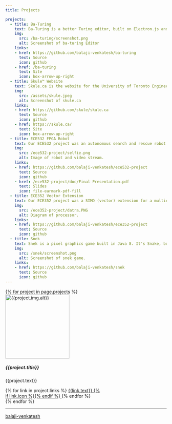 ```yaml
---
title: Projects

projects:
  - title: Ba-Turing
    text: Ba-Turing is a better Turing editor, built on Electron.js and node.js.
    img:
      src: /ba-turing/screenshot.png
      alt: Screenshot of ba-turing Editor
    links:
    - href: https://github.com/balaji-venkatesh/ba-turing
      text: Source
      icon: github
    - href: /ba-turing
      text: Site
      icon: box-arrow-up-right
  - title: Skule™ Website
    text: Skule.ca is the website for the University of Toronto Engineering Society and the engineering student body, Skule™.
    img:
      src: /assets/skule.jpeg
      alt: Screenshot of skule.ca
    links:
    - href: https://github.com/skule/skule.ca
      text: Source
      icon: github
    - href: https://skule.ca/
      text: Site
      icon: box-arrow-up-right
  - title: ECE532 FPGA Robot
    text: Our ECE532 project was an autonomous search and rescue robot using FPGA-based audio localization.
    img:
      src: /ece532-project/selfie.png
      alt: Image of robot and video stream.
    links:
    - href: https://github.com/balaji-venkatesh/ece532-project
      text: Source
      icon: github
    - href: /ece532-project/doc/Final Presentation.pdf
      text: Slides
      icon: file-earmark-pdf-fill
  - title: ECE352 Vector Extension
    text: Our ECE352 project was a SIMD (vector) extension for a multicycle processor.
    img:
      src: /ece352-project/datra.PNG
      alt: Diagram of processor.
    links:
    - href: https://github.com/balaji-venkatesh/ece352-project
      text: Source
      icon: github
  - title: Snek
    text: Snek is a pixel graphics game built in Java 8. It's Snake, but with 2 Snakes! It includes an underlying from-scratch game engine with sprites, fonts, timers, and customizable keyboard controls.
    img:
      src: /snek/screenshot.png
      alt: Screenshot of snek game.
    links:
    - href: https://github.com/balaji-venkatesh/snek
      text: Source
      icon: github
---
```


<div class=" row row-cols-1 row-cols-sm-1 row-cols-md-2 row-cols-lg-3 row-cols-xxl-4 g-3 justify-content-center">
  {% for project in page.projects %}
  <div class="col" style="max-width:300px !important">
    <div class="card h-100">
      <img src="{{project.img.src}}" height="200px" class="placeholder card-img-top" alt="{{project.img.alt}}">
      <div class="card-body">
        <h5 class="card-title">{{project.title}}</h5>
        <p class="card-text">{{project.text}}</p>
      </div>
      <div class="card-footer">
        {% for link in project.links %}
        <a href="{{link.href}}" class="btn btn-primary">
          {{link.text}}
          {% if link.icon %}<i class="bi bi-{{link.icon}}"></i>{% endif %}
        </a>
        {% endfor %}
      </div>
    </div>
  </div>
  {% endfor %}
</div>

<hr>
<a href="https://github.com/balaji-venkatesh/" class="mb-1 btn btn-lg btn-primary"><i class="bi bi-github"></i> balaji-venkatesh </a>